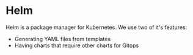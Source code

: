 # Helm

Helm is a package manager for Kubernetes. We use two of it's features:

- Generating YAML files from templates
- Having charts that require other charts for Gitops